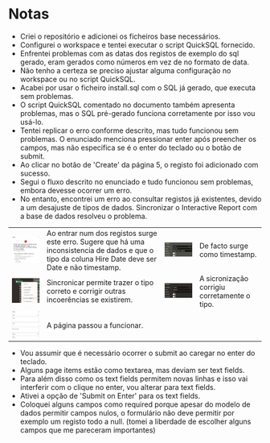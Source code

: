 # Notas

- Criei o repositório e adicionei os ficheiros base necessários.
- Configurei o workspace e tentei executar o script QuickSQL fornecido.
- Enfrentei problemas com as datas dos registos de exemplo do sql gerado, eram gerados como números em vez de no formato de data.
- Não tenho a certeza se preciso ajustar alguma configuração no workspace ou no script QuickSQL.
- Acabei por usar o ficheiro install.sql com o SQL já gerado, que executa sem problemas.
- O script QuickSQL comentado no documento também apresenta problemas, mas o SQL pré-gerado funciona corretamente por isso vou usá-lo.
- Tentei replicar o erro conforme descrito, mas tudo funcionou sem problemas. O enunciado menciona pressionar enter após preencher os campos, mas não especifica se é o enter do teclado ou o botão de submit.
- Ao clicar no botão de 'Create' da página 5, o registo foi adicionado com sucesso.
- Segui o fluxo descrito no enunciado e tudo funcionou sem problemas, embora devesse ocorrer um erro.
- No entanto, encontrei um erro ao consultar registos já existentes, devido a um desajuste de tipos de dados. Sincronizar o Interactive Report com a base de dados resolveu o problema.

| | | | |
|-------|---------|---------|---------|
| <img src="00_image.png" alt="Image 1" width="400" /> | Ao entrar num dos registos surge este erro. Sugere que há uma inconsistencia de dados e que o tipo da coluna Hire Date deve ser Date e não timestamp. | <img src="01_image.png" alt="Image 2" width="400" /> | De facto surge como timestamp. |
| <img src="02_image.png" alt="Image 3" width="400" /> | Sincronicar permite trazer o tipo correto e corrigir outras incoerências se existirem. | <img src="03_image.png" alt="Image 4" width="400" /> | A sicronização corrigiu corretamente o tipo. |
| <img src="04_image.png" alt="Image 5" width="400" /> | A página passou a funcionar. |

- Vou assumir que é necessário ocorrer o submit ao caregar no enter do teclado.
- Alguns page items estão como textarea, mas deviam ser text fields.
- Para além disso como os text fields permitem novas linhas e isso vai interferir com o clique no enter, vou alterar para text fields.
- Ativei a opção de 'Submit on Enter' para os text fields.
- Coloquei alguns campos como required porque apesar do modelo de dados permitir campos nulos, o formulário não deve permitir por exemplo um registo todo a null.  (tomei a liberdade de escolher alguns campos que me pareceram importantes)
